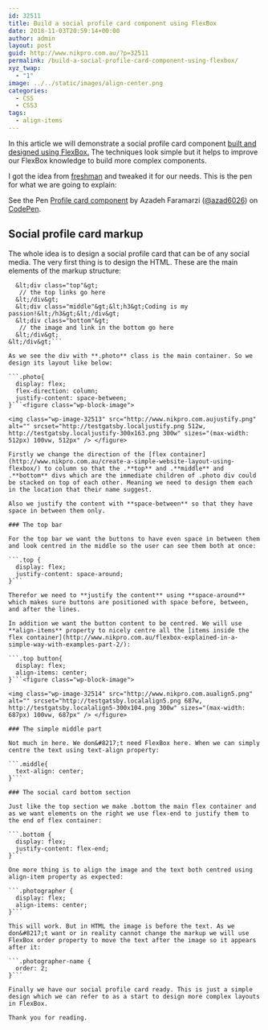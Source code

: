 ```yaml
---
id: 32511
title: Build a social profile card component using FlexBox
date: 2018-11-03T20:59:14+00:00
author: admin
layout: post
guid: http://www.nikpro.com.au/?p=32511
permalink: /build-a-social-profile-card-component-using-flexbox/
xyz_twap:
  - "1"
image: ../../static/images/align-center.png
categories:
  - CSS
  - CSS3
tags:
  - align-items
---
```

In this article we will demonstrate a social profile card component [built and designed using FlexBox.](http://www.nikpro.com.au/a-felxbox-dice-as-an-example-of-different-flexbox-properties/) The techniques look simple but it helps to improve our FlexBox knowledge to build more complex components. 

I got the idea from <a href="https://freshman.tech/flexbox/" target="_blank" rel="noreferrer noopener">freshman</a> and tweaked it for our needs. This is the pen for what we are going to explain:

<p class="codepen" data-height="400" data-theme-id="0" data-slug-hash="XyWRVg" data-default-tab="css,result" data-user="azad6026" data-pen-title="Profile card component">
  See the Pen <a href="https://codepen.io/azad6026/pen/XyWRVg/">Profile card component</a> by Azadeh Faramarzi (<a href="https://codepen.io/azad6026">@azad6026</a>) on <a href="https://codepen.io">CodePen</a>.
</p>



## Social profile card markup

The whole idea is to design a social profile card that can be of any social media. The very first thing is to design the HTML. These are the main elements of the markup structure:

```&lt;div class="photo"&gt;
  &lt;div class="top"&gt;
   // the top links go here
  &lt;/div&gt;
  &lt;div class="middle"&gt;&lt;h3&gt;Coding is my passion!&lt;/h3&gt;&lt;/div&gt;
  &lt;div class="bottom"&gt;
   // the image and link in the bottom go here
  &lt;/div&gt;
&lt;/div&gt;```

As we see the div with **.photo** class is the main container. So we design its layout like below:

```.photo{
  display: flex;
  flex-direction: column;
  justify-content: space-between;
}```<figure class="wp-block-image">

<img class="wp-image-32513" src="http://www.nikpro.com.aujustify.png" alt="" srcset="http://testgatsby.localjustify.png 512w, http://testgatsby.localjustify-300x163.png 300w" sizes="(max-width: 512px) 100vw, 512px" /> </figure> 

Firstly we change the direction of the [flex container](http://www.nikpro.com.au/create-a-simple-website-layout-using-flexbox/) to column so that the .**top** and .**middle** and  .**bottom** divs which are the immediate children of .photo div could be stacked on top of each other. Meaning we need to design them each in the location that their name suggest.

Also we justify the content with **space-between** so that they have space in between them only.

### The top bar

For the top bar we want the buttons to have even space in between them and look centred in the middle so the user can see them both at once:

```.top {
  display: flex;
  justify-content: space-around;
}```

Therefor we need to **justify the content** using **space-around** which makes sure buttons are positioned with space before, between, and after the lines.

In addition we want the button content to be centred. We will use **align-items** property to nicely centre all the [items inside the flex container](http://www.nikpro.com.au/flexbox-explained-in-a-simple-way-with-examples-part-2/):

```.top button{
  display: flex;
  align-items: center;
}```<figure class="wp-block-image">

<img class="wp-image-32514" src="http://www.nikpro.com.aualign5.png" alt="" srcset="http://testgatsby.localalign5.png 687w, http://testgatsby.localalign5-300x104.png 300w" sizes="(max-width: 687px) 100vw, 687px" /> </figure> 

### The simple middle part

Not much in here. We don&#8217;t need FlexBox here. When we can simply centre the text using text-align property:

```.middle{
  text-align: center;
}```

### The social card bottom section

Just like the top section we make .bottom the main flex container and as we want elements on the right we use flex-end to justify them to the end of flex container:

```.bottom {
  display: flex;
  justify-content: flex-end;
}```

One more thing is to align the image and the text both centred using align-item property as expected:

```.photographer {
  display: flex;
  align-items: center;
}```

This will work. But in HTML the image is before the text. As we don&#8217;t want or in reality cannot change the markup we will use FlexBox order property to move the text after the image so it appears after it:

```.photographer-name {
  order: 2;
}```

Finally we have our social profile card ready. This is just a simple design which we can refer to as a start to design more complex layouts in FlexBox.

Thank you for reading.